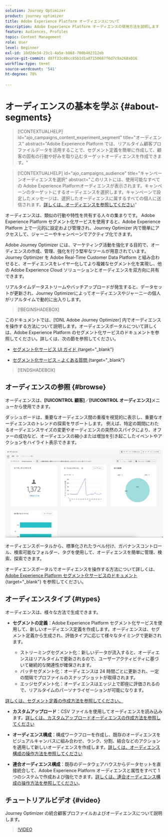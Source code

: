 ```yaml
---
solution: Journey Optimizer
product: journey optimizer
title: Adobe Experience Platform オーディエンスについて
description: Adobe Experience Platform オーディエンスの使用方法を説明します
feature: Audiences, Profiles
topic: Content Management
role: User
level: Beginner
exl-id: 10d2de34-23c1-4a5e-b868-700b462312eb
source-git-commit: d87f33c80cc85b1d1a87150687f6d7c9a268a016
workflow-type: tm+mt
source-wordcount: '541'
ht-degree: 78%

---
```



# オーディエンスの基本を学ぶ {#about-segments}

>[!CONTEXTUALHELP]
>id="ajo_campaigns_content_experiment_segment"
>title="オーディエンス"
>abstract="Adobe Experience Platform では、リアルタイム顧客プロファイルデータを活用することで、セグメント定義を簡単に作成して、顧客の固有の行動や好みを取り込むターゲットオーディエンスを作成できます。"

>[!CONTEXTUALHELP]
>id="ajo_campaigns_audience"
>title="キャンペーンオーディエンスを選択"
>abstract="このリストには、使用可能なすべての Adobe Experience Platformオーディエンスが表示されます。キャンペーンのターゲットにするオーディエンスを選択します。キャンペーンで設定したメッセージは、選択したオーディエンスに属するすべての個人に送信されます。[詳しくは、オーディエンスを参照してください](../audience/about-audiences.md)"

オーディエンスは、類似の行動や特性を共有する人々の集まりです。 Adobe Experience Platform セグメント化サービスを使用すると、Adobe Experience Platform 上で一元的に設定および管理され、Journey Optimizer 内で簡単にアクセスして、ジャーニーやキャンペーンでアクティブ化できます。

Adobe Journey Optimizer には、マーケティング活動を強化する目的で、オーディエンスの作成、管理、強化を行う堅牢なツールが用意されています。Journey Optimizer を Adobe Real-Time Customer Data Platform と組み合わせると、オーディエンスをレイヤー化してより複雑なセグメント化を実現し、他の Adobe Experience Cloud ソリューションとオーディエンスを双方向に共有できます。

リアルタイムデータストリームやバッチアップロードが発生すると、データセットが更新され、Journey Optimizerによってオーディエンスやジャーニーの個人がリアルタイムで動的に出入りします。

>[!BEGINSHADEBOX]

このドキュメントでは、[!DNL Adobe Journey Optimizer] 内でオーディエンスを操作する方法について説明します。オーディエンスポータルについて詳しくは、Adobe Experience Platform のセグメント化サービスのドキュメントを参照してください。詳しくは、次の節を参照してください。

* [ セグメント化サービス UI ガイド ](https://experienceleague.adobe.com/ja/docs/experience-platform/segmentation/ui/overview){target="_blank"}

* [ セグメント化サービス – よくある質問 ](https://experienceleague.adobe.com/ja/docs/experience-platform/segmentation/faq){target="_blank"}

>[!ENDSHADEBOX]

## オーディエンスの参照 {#browse}

オーディエンスは、**[!UICONTROL 顧客]**／**[!UICONTROL オーディエンス]**&#x200B;メニューから使用できます。

ダッシュボードは、重要なオーディエンス間の重複を視覚的に表示し、重要なオーディエンスのトレンドの探索をサポートします。 例えば、特定の期間にわたるオーディエンスサイズの変更やオーディエンスの突然のスパイクにより、オファーの成功など、オーディエンスの縮小または増加を引き起こしたイベントやアクションをハイライト表示できます。

![](assets/audiences-overview.png)

オーディエンスポータルから、標準化されたラベル付け、ガバナンスコントロール、検索可能なフォルダー、タグを使用して、オーディエンスを簡単に管理、検索、探索できます。

オーディエンスポータルでオーディエンスを操作する方法について詳しくは、[Adobe Experience Platform セグメント化サービスのドキュメント ](https://experienceleague.adobe.com/docs/experience-platform/segmentation/home.html?lang=ja){target="_blank"} を参照してください。

## オーディエンスタイプ {#types}

オーディエンスは、様々な方法で生成できます。

* **セグメントの定義**：Adobe Experience Platform セグメント化サービスを使用して、新しいオーディエンス定義を作成します。オーディエンスは、セグメント定義から生成され、評価タイプに応じて様々なタイミングで更新されます。

   * ストリーミングセグメント化：新しいデータが流入すると、オーディエンスはリアルタイムで更新されるので、ユーザーアクティビティに基づいて継続的な関連性が確保されます。
   * バッチセグメント化：オーディエンスは 24 時間ごとに更新され、一定の間隔でプロファイルのスナップショットが取得されます。
   * エッジセグメント化：オーディエンスはエッジ上で即座に評価されるので、リアルタイムのパーソナライゼーションが可能になります。

[詳しくは、セグメント定義の作成方法を参照してください。](creating-a-segment-definition.md)

* **カスタムアップロード**：CSV ファイルを使用してオーディエンスを読み込みます。[詳しくは、カスタムアップロードオーディエンスの作成方法を参照してください](custom-upload.md)

* **オーディエンス構成**：構成ワークフローを作成し、既存のオーディエンスをビジュアルキャンバスに組み合わせ、ランク、分割、結合などのアクションを適用して新しいオーディエンスを作成します。[詳しくは、オーディエンス構成の操作方法を参照してください](get-started-audience-orchestration.md)

* **連合オーディエンス構成**：既存のデータウェアハウスからデータセットを直接統合して、Adobe Experience Platform オーディエンスと属性をすべて 1 つのシステムで作成および強化できます。[詳しくは、連合オーディエンス構成の操作方法を参照してください](federated-audience-composition.md)。

## チュートリアルビデオ {#video}

Journey Optimizer の統合顧客プロファイルおよびオーディエンスについて説明します。

>[!VIDEO](https://video.tv.adobe.com/v/3432671?quality=12)
